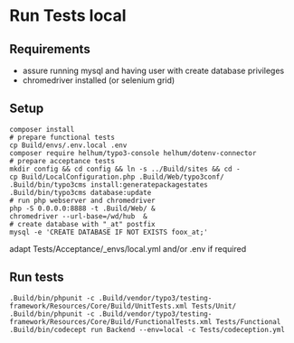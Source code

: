 # Run Tests local

## Requirements

* assure running mysql and having user with create database privileges
* chromedriver installed (or selenium grid)


## Setup

    composer install
    # prepare functional tests
    cp Build/envs/.env.local .env
    composer require helhum/typo3-console helhum/dotenv-connector
    # prepare acceptance tests
    mkdir config && cd config && ln -s ../Build/sites && cd -
    cp Build/LocalConfiguration.php .Build/Web/typo3conf/
    .Build/bin/typo3cms install:generatepackagestates
    .Build/bin/typo3cms database:update
    # run php webserver and chromedriver
    php -S 0.0.0.0:8888 -t .Build/Web/ &
    chromedriver --url-base=/wd/hub  &
    # create database with "_at" postfix
    mysql -e 'CREATE DATABASE IF NOT EXISTS foox_at;'

 adapt Tests/Acceptance/_envs/local.yml and/or .env if required

 ## Run tests


    .Build/bin/phpunit -c .Build/vendor/typo3/testing-framework/Resources/Core/Build/UnitTests.xml Tests/Unit/
    .Build/bin/phpunit -c .Build/vendor/typo3/testing-framework/Resources/Core/Build/FunctionalTests.xml Tests/Functional
    .Build/bin/codecept run Backend --env=local -c Tests/codeception.yml
